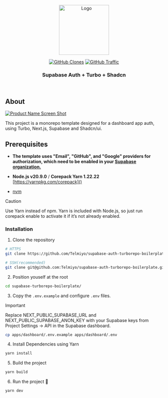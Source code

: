 <!-- PROJECT LOGO -->
<br />
<div align="center">
  <img src=".stb/img/banner.png" alt="Logo" width="160" height="auto">
  
  <br />
  
  <a href='https://github.com/MShawon/github-clone-count-badge'><img alt='GitHub Clones' src='https://img.shields.io/badge/dynamic/json?color=success&label=Clone&query=count&url=https://gist.githubusercontent.com/iamtelmo/9c4eb653055b04e1797333c0412c1975/raw/clone.json&logo=github'></a>
  <a href='https://github.com/MShawon/github-clone-count-badge'><img alt='GitHub Traffic' src='https://img.shields.io/badge/dynamic/json?color=success&label=Views&query=count&url=https://gist.githubusercontent.com/iamtelmo/24aa60f8a96db06155b9c9af91a89662/raw/traffic.json&logo=github'></a>
  
  <h3 align="center">Supabase Auth + Turbo + Shadcn</h3>

</div>

<br>

<!-- ABOUT THE PROJECT -->
## About

[![Product Name Screen Shot](.stb/img/showcase-dark.png)](https://github.com/Telmiyo/supabase-auth-turborepo-boilerplate)

This project is a monorepo template designed for a dashboard app auth, using Turbo, Next.js, Supabase and Shadcn/ui.

<!-- GETTING STARTED -->
## Prerequisites


- **The template uses "Email", "GitHub", and "Google" providers for authorization, which need to be enabled in your [Supabase organization.](https://supabase.com/dashboard/projects)**

- **Node.js v20.9.0** / **Corepack Yarn 1.22.22** [https://yarnpkg.com/corepack]()


- [nvm](https://github.com/nvm-sh/nvm/blob/master/README.md)


> [!CAUTION]
> Use Yarn instead of npm. Yarn is included with Node.js, so just run corepack enable to activate it if it’s not already enabled. 
### Installation

1. Clone the repository
  ```bash Terminal
  # HTTPS
  git clone https://github.com/Telmiyo/supabase-auth-turborepo-boilerplate.git

  # SSH(recommended)
  git clone git@github.com:Telmiyo/supabase-auth-turborepo-boilerplate.git
  ```

2. Position youself at the root

```bash Terminal
cd supabase-turborepo-boilerplate/
```

3. Copy the `.env.example` and configure `.env` files.

  > [!IMPORTANT]
  > Replace NEXT_PUBLIC_SUPABASE_URL and NEXT_PUBLIC_SUPABASE_ANON_KEY with your Supabase keys from Project Settings → API in the Supabase dashboard.

```bash Terminal
cp apps/dashboard/.env.example apps/dashboard/.env
```

4. Install Dependencies using Yarn

```bash Terminal
yarn install
```

5. Build the project

```bash Terminal
yarn build
```

6. Run the project  🚀

```bash Terminal
yarn dev
```
